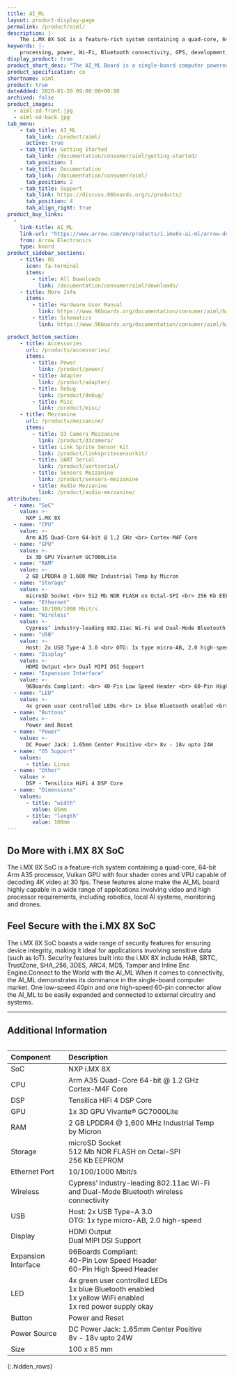 ```yaml
---
title: AI_ML
layout: product-display-page
permalink: /product/aiml/
description: |-
    The i.MX 8X SoC is a feature-rich system containing a quad-core, 64-bit Arm A35 processor, Vulkan GPU with four shader cores and VPU capable of decoding 4K video at 30 fps. These features alone make the AI_ML board highly capable in a wide range of applications involving video and high processor requirements, including robotics local AI systems, monitoring and drones.
keywords: |-
    processing, power, Wi-Fi, Bluetooth connectivity, GPS, development, board, mid-tier, imx8, AI, processor, low cost, Product, Development, Platform
display_product: true
product_short_desc: "The AI_ML Board is a single-board computer powered by the NXP i.MX 8X SoC, incorporating a quad-core 64-bit Arm-A35, dedicated GPU and VPU, 4K support, Wi-Fi, Bluetooth® wireless technology and a wide range of I/O."
product_specification: ce
shortname: aiml
product: true
dateAdded: 2020-01-20 09:00:00+00:00
archived: false
product_images:
  - aiml-sd-front.jpg
  - aiml-sd-back.jpg
tab_menu:
    - tab_title: AI_ML
      tab_link: /product/aiml/
      active: true
    - tab_title: Getting Started
      tab_link: /documentation/consumer/aiml/getting-started/
      tab_position: 1
    - tab_title: Documentation
      tab_link: /documentation/consumer/aiml/
      tab_position: 2
    - tab_title: Support
      tab_link: https://discuss.96boards.org/c/products/
      tab_position: 4
      tab_align_right: true
product_buy_links:
  -
    link-title: AI_ML
    link-url: "https://www.arrow.com/en/products/i.imx8x-ai-ml/arrow-development-tools"
    from: Arrow Electronics
    type: board
product_sidebar_sections:
    - title: OS
      icon: fa-terminal
      items:
        - title: All Downloads
          link: /documentation/consumer/aiml/downloads/
    - title: More Info
      items:
        - title: Hardware User Manual
          link: https://www.96boards.org/documentation/consumer/aiml/hardware-docs/files/aiml-hw-user-guide.pdf
        - title: Schematics
          link: https://www.96boards.org/documentation/consumer/aiml/hardware-docs/files/aiml-sch.pdf

product_bottom_section:
    - title: Accessories
      url: /products/accessories/
      items:
        - title: Power
          link: /product/power/
        - title: Adapter
          link: /product/adapter/
        - title: Debug
          link: /product/debug/
        - title: Misc
          link: /product/misc/
    - title: Mezzanine
      url: /products/mezzanine/
      items:
        - title: D3 Camera Mezzanine
          link: /product/d3camera/
        - title: Link Sprite Sensor Kit
          link: /product/linkspritesensorkit/
        - title: UART Serial
          link: /product/uartserial/
        - title: Sensors Mezzanine
          link: /product/sensors-mezzanine
        - title: Audio Mezzanine
          link: /product/audio-mezzanine/
attributes:
  - name: "SoC"
    value: >-
      NXP i.MX 8X
  - name: "CPU"
    value: >-
      Arm A35 Quad-Core 64-bit @ 1.2 GHz <br> Cortex-M4F Core
  - name: "GPU"
    value: >-
      1x 3D GPU Vivante® GC7000Lite
  - name: "RAM"
    value: >-
      2 GB LPDDR4 @ 1,600 MHz Industrial Temp by Micron
  - name: "Storage"
    value: >-
      microSD Socket <br> 512 Mb NOR FLASH on Octal-SPI <br> 256 Kb EEPROM
  - name: "Ethernet"
    value: 10/100/1000 Mbit/s
  - name: "Wireless"
    value: >-
      Cypress’ industry-leading 802.11ac Wi-Fi and Dual-Mode Bluetooth wireless connectivity
  - name: "USB"
    value: >-
      Host: 2x USB Type-A 3.0 <br> OTG: 1x type micro-AB, 2.0 high-speed
  - name: "Display"
    value: >-
      HDMI Output <br> Dual MIPI DSI Support
  - name: "Expansion Interface"
    value: >-
      96Boards Compliant: <br> 40-Pin Low Speed Header <br> 60-Pin High Speed Header
  - name: "LED"
    value: >-
      4x green user controlled LEDs <br> 1x blue Bluetooth enabled <br> 1x yellow WiFi enabled <br> 1x red power supply okay
  - name: "Buttons"
    value: >-
      Power and Reset
  - name: "Power"
    value: >-
      DC Power Jack: 1.65mm Center Positive <br> 8v - 18v upto 24W
  - name: "OS Support"
    values:
      - title: Linux
  - name: "Other"
    value: >
      DSP -	Tensilica HiFi 4 DSP Core
  - name: "Dimensions"
    values:
      - title: "width"
        value: 85mm
      - title: "length"
        value: 100mm
---
```


## Do More with i.MX 8X SoC

The i.MX 8X SoC is a feature-rich system containing a quad-core, 64-bit Arm A35 processor, Vulkan GPU with four shader cores and VPU capable of decoding 4K video at 30 fps. These features alone make the AI_ML board highly capable in a wide range of applications involving video and high processor requirements, including robotics, local AI systems, monitoring and drones.

## Feel Secure with the i.MX 8X SoC

The i.MX 8X SoC boasts a wide range of security features for ensuring device integrity, making it ideal for applications involving sensitive data (such as IoT). Security features built into the i.MX 8X include HAB, SRTC, TrustZone, SHA_256, 3DES, ARC4, MD5, Tamper and Inline Enc Engine.Connect to the World with the AI_ML When it comes to connectivity, the AI_ML demonstrates its dominance in the single-board computer market. One low-speed 40pin and one high-speed 60-pin connector allow the AI_ML to be easily expanded and connected to external circuitry and systems.

***

## Additional Information

<div style="overflow-x:scroll;" markdown="1">

|   Component          |   Description |
|:---------------------|:--------------|
|  SoC                 | NXP i.MX 8X |
|  CPU                 | Arm A35 Quad-Core 64-bit @ 1.2 GHz <br> Cortex-M4F Core  |
|  DSP                 | Tensilica HiFi 4 DSP Core |
|  GPU                 | 1x 3D GPU Vivante® GC7000Lite |
|  RAM                 | 2 GB LPDDR4 @ 1,600 MHz Industrial Temp by Micron |
|  Storage             | microSD Socket <br> 512 Mb NOR FLASH on Octal-SPI <br> 256 Kb EEPROM |
|  Ethernet Port       | 10/100/1000 Mbit/s |
|  Wireless            | Cypress’ industry-leading 802.11ac Wi-Fi and Dual-Mode Bluetooth wireless connectivity |
|  USB                 | Host: 2x USB Type-A 3.0 <br> OTG: 1x type micro-AB, 2.0 high-speed |
|  Display             | HDMI Output <br> Dual MIPI DSI Support |
|  Expansion Interface | 96Boards Compliant: <br> 40-Pin Low Speed Header <br> 60-Pin High Speed Header                                         |
|  LED                 | 4x green user controlled LEDs <br> 1x blue Bluetooth enabled <br> 1x yellow WiFi enabled <br> 1x red power supply okay |
|  Button              | Power and Reset                                                                                                        |
|  Power Source        | DC Power Jack: 1.65mm Center Positive <br> 8v - 18v upto 24W                                                           |
|  Size                | 100 x 85 mm                                                                                                            |
{:.hidden_rows}
</div>
